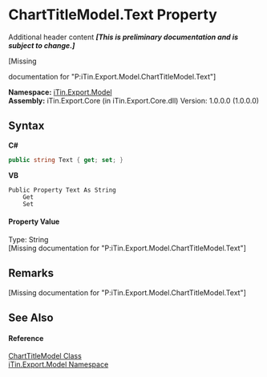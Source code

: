 # ChartTitleModel.Text Property 
Additional header content _**\[This is preliminary documentation and is subject to change.\]**_

\[Missing <summary> documentation for "P:iTin.Export.Model.ChartTitleModel.Text"\]

**Namespace:**&nbsp;<a href="ef57ffcc-e95e-b212-5a46-9aa6f5a3511f">iTin.Export.Model</a><br />**Assembly:**&nbsp;iTin.Export.Core (in iTin.Export.Core.dll) Version: 1.0.0.0 (1.0.0.0)

## Syntax

**C#**<br />
``` C#
public string Text { get; set; }
```

**VB**<br />
``` VB
Public Property Text As String
	Get
	Set
```


#### Property Value
Type: String<br />\[Missing <value> documentation for "P:iTin.Export.Model.ChartTitleModel.Text"\]

## Remarks
\[Missing <remarks> documentation for "P:iTin.Export.Model.ChartTitleModel.Text"\]

## See Also


#### Reference
<a href="e08fbd48-7726-2f2e-6ca6-dfbd11026fe5">ChartTitleModel Class</a><br /><a href="ef57ffcc-e95e-b212-5a46-9aa6f5a3511f">iTin.Export.Model Namespace</a><br />